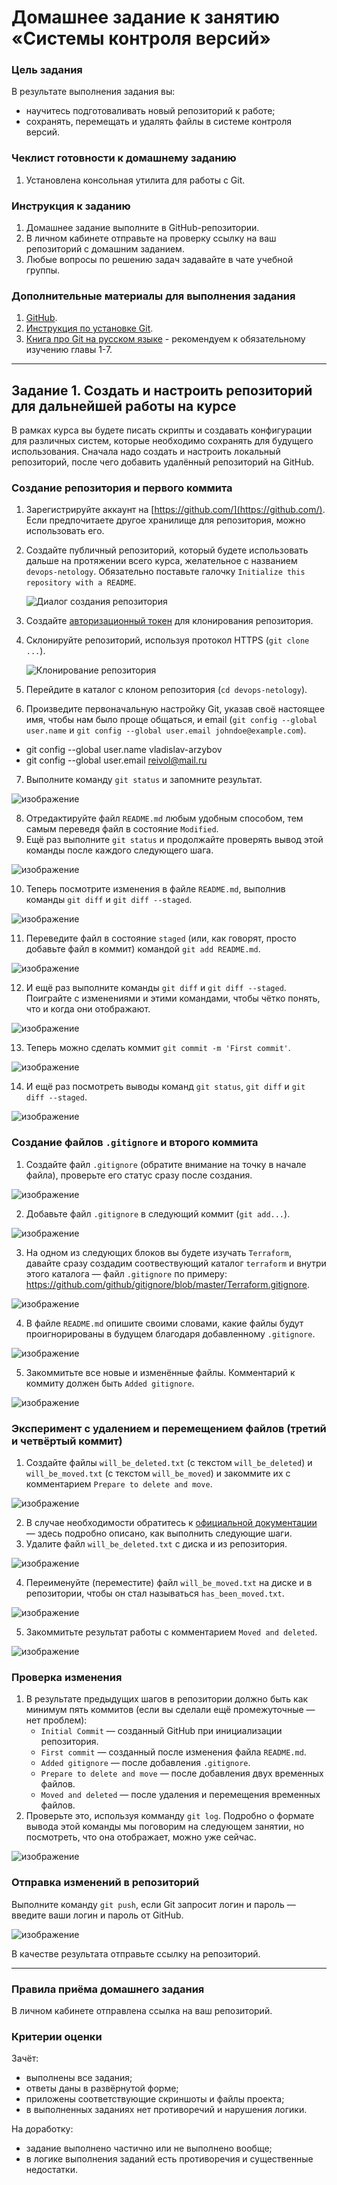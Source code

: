 # Домашнее задание к занятию «Системы контроля версий»

### Цель задания

В результате выполнения задания вы: 

* научитесь подготоваливать новый репозиторий к работе;
* сохранять, перемещать и удалять файлы в системе контроля версий.  


### Чеклист готовности к домашнему заданию

1. Установлена консольная утилита для работы с Git.


### Инструкция к заданию

1. Домашнее задание выполните в GitHub-репозитории. 
2. В личном кабинете отправьте на проверку ссылку на ваш репозиторий с домашним заданием.
3. Любые вопросы по решению задач задавайте в чате учебной группы.


### Дополнительные материалы для выполнения задания

1. [GitHub](https://github.com/).
2. [Инструкция по установке Git](https://git-scm.com/downloads).
3. [Книга про  Git на русском языке](https://git-scm.com/book/ru/v2/) - рекомендуем к обязательному изучению главы 1-7.
   
   
------

## Задание 1. Создать и настроить репозиторий для дальнейшей работы на курсе

В рамках курса вы будете писать скрипты и создавать конфигурации для различных систем, которые необходимо сохранять для будущего использования. 
Сначала надо создать и настроить локальный репозиторий, после чего добавить удалённый репозиторий на GitHub.

### Создание репозитория и первого коммита

1. Зарегистрируйте аккаунт на [https://github.com/](https://github.com/). Если предпочитаете другое хранилище для репозитория, можно использовать его.
2. Создайте публичный репозиторий, который будете использовать дальше на протяжении всего курса, желательное с названием `devops-netology`.
   Обязательно поставьте галочку `Initialize this repository with a README`. 
   
    ![Диалог создания репозитория](img/github-new-repo-1.jpg)
    
3. Создайте [авторизационный токен](https://docs.github.com/en/authentication/keeping-your-account-and-data-secure/creating-a-personal-access-token) для клонирования репозитория.
4. Склонируйте репозиторий, используя протокол HTTPS (`git clone ...`).
 
    ![Клонирование репозитория](img/github-clone-repo-https.jpg)
    
5. Перейдите в каталог с клоном репозитория (`cd devops-netology`).
6. Произведите первоначальную настройку Git, указав своё настоящее имя, чтобы нам было проще общаться, и email (`git config --global user.name` и `git config --global user.email johndoe@example.com`).

- git config --global user.name vladislav-arzybov
- git config --global user.email reivol@mail.ru
   
7. Выполните команду `git status` и запомните результат.

![изображение](https://github.com/user-attachments/assets/c5d1dba8-0472-4ea0-b2f3-f2df05b25fce)
   
8. Отредактируйте файл `README.md` любым удобным способом, тем самым переведя файл в состояние `Modified`.
9. Ещё раз выполните `git status` и продолжайте проверять вывод этой команды после каждого следующего шага.

![изображение](https://github.com/user-attachments/assets/693a3b7d-92a1-438b-bc56-917e4d98e795)

10. Теперь посмотрите изменения в файле `README.md`, выполнив команды `git diff` и `git diff --staged`.

![изображение](https://github.com/user-attachments/assets/c7bcf66f-5502-41d4-a719-4e3b358cd514)

11. Переведите файл в состояние `staged` (или, как говорят, просто добавьте файл в коммит) командой `git add README.md`.

![изображение](https://github.com/user-attachments/assets/bb6c7079-e575-4101-a5ff-acc5451bd300)

12. И ещё раз выполните команды `git diff` и `git diff --staged`. Поиграйте с изменениями и этими командами, чтобы чётко понять, что и когда они отображают.

![изображение](https://github.com/user-attachments/assets/7a4111b3-ee95-4948-9602-28f9ebf973f6)

13. Теперь можно сделать коммит `git commit -m 'First commit'`.

![изображение](https://github.com/user-attachments/assets/7362a8ea-0064-4318-a4fd-55e405058445)

14. И ещё раз посмотреть выводы команд `git status`, `git diff` и `git diff --staged`.

![изображение](https://github.com/user-attachments/assets/253abb9f-d698-49e4-bed3-27bf07ca6484)


### Создание файлов `.gitignore` и второго коммита

1. Создайте файл `.gitignore` (обратите внимание на точку в начале файла), проверьте его статус сразу после создания.

![изображение](https://github.com/user-attachments/assets/84024e5f-47ca-48e2-aac1-a935bdd73627)
   
2. Добавьте файл `.gitignore` в следующий коммит (`git add...`).

![изображение](https://github.com/user-attachments/assets/a2dc77e8-7ebc-4308-9bb0-b56133bcbb8f)

3. На одном из следующих блоков вы будете изучать `Terraform`, давайте сразу создадим соотвествующий каталог `terraform` и внутри этого каталога — файл `.gitignore` по примеру: https://github.com/github/gitignore/blob/master/Terraform.gitignore.

![изображение](https://github.com/user-attachments/assets/a00f4d6b-3241-4b39-b33a-91ef6a173425)

4. В файле `README.md` опишите своими словами, какие файлы будут проигнорированы в будущем благодаря добавленному `.gitignore`.

![изображение](https://github.com/user-attachments/assets/84247ae5-0a6a-47cc-80ff-39bcd53cfc3a)

5. Закоммитьте все новые и изменённые файлы. Комментарий к коммиту должен быть `Added gitignore`.

![изображение](https://github.com/user-attachments/assets/e11b9f01-1c31-480e-bcdf-e2a41f4ce5e9)

### Эксперимент с удалением и перемещением файлов (третий и четвёртый коммит)

1. Создайте файлы `will_be_deleted.txt` (с текстом `will_be_deleted`) и `will_be_moved.txt` (с текстом `will_be_moved`) и закоммите их с комментарием `Prepare to delete and move`.

![изображение](https://github.com/user-attachments/assets/fa898cb3-9f41-4403-9dd1-962d9c1848de)

2. В случае необходимости обратитесь к [официальной документации](https://git-scm.com/book/ru/v2/Основы-Git-Запись-изменений-в-репозиторий) — здесь подробно описано, как выполнить следующие шаги. 
3. Удалите файл `will_be_deleted.txt` с диска и из репозитория.

![изображение](https://github.com/user-attachments/assets/cb8519ba-d9a5-40c7-8627-196a97a42d0d)
   
4. Переименуйте (переместите) файл `will_be_moved.txt` на диске и в репозитории, чтобы он стал называться `has_been_moved.txt`.

![изображение](https://github.com/user-attachments/assets/16fcf05a-e126-4878-b44f-6bf0da8bc3a1)

5. Закоммитьте результат работы с комментарием `Moved and deleted`.

![изображение](https://github.com/user-attachments/assets/92da5a99-0ff9-42fc-8e3f-3526d967832b)


### Проверка изменения

1. В результате предыдущих шагов в репозитории должно быть как минимум пять коммитов (если вы сделали ещё промежуточные — нет проблем):
    * `Initial Commit` — созданный GitHub при инициализации репозитория. 
    * `First commit` — созданный после изменения файла `README.md`.
    * `Added gitignore` — после добавления `.gitignore`.
    * `Prepare to delete and move` — после добавления двух временных файлов.
    * `Moved and deleted` — после удаления и перемещения временных файлов. 
2. Проверьте это, используя комманду `git log`. Подробно о формате вывода этой команды мы поговорим на следующем занятии, но посмотреть, что она отображает, можно уже сейчас.

![изображение](https://github.com/user-attachments/assets/ea949c79-aedb-41a0-9143-dcc1b46d8bcd)


### Отправка изменений в репозиторий

Выполните команду `git push`, если Git запросит логин и пароль — введите ваши логин и пароль от GitHub. 

![изображение](https://github.com/user-attachments/assets/af1928ed-e959-4d8b-bbf5-9e3bbed9e0ed)


В качестве результата отправьте ссылку на репозиторий. 

----

### Правила приёма домашнего задания

В личном кабинете отправлена ссылка на ваш репозиторий.


### Критерии оценки

Зачёт:

* выполнены все задания;
* ответы даны в развёрнутой форме;
* приложены соответствующие скриншоты и файлы проекта;
* в выполненных заданиях нет противоречий и нарушения логики.

На доработку:

* задание выполнено частично или не выполнено вообще;
* в логике выполнения заданий есть противоречия и существенные недостатки. 
